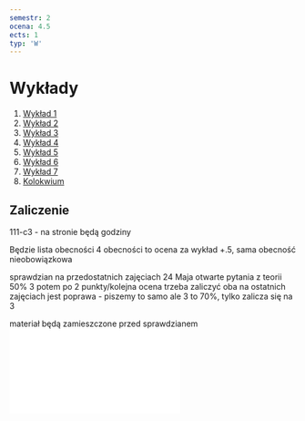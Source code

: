 ```yaml
---
semestr: 2
ocena: 4.5
ects: 1
typ: 'W'
---
```


# Wykłady
1. [Wykład 1](Notatki/Semestr%202/Teoria%20system%C3%B3w/Wyk%C5%82ady/Wyk%C5%82ad%201/Wyk%C5%82ad%201.md)
2. [Wykład 2](Notatki/Semestr%202/Teoria%20system%C3%B3w/Wyk%C5%82ady/Wyk%C5%82ad%202/Wyk%C5%82ad%202.md)
3. [Wykład 3](Notatki/Semestr%202/Teoria%20system%C3%B3w/Wyk%C5%82ady/Wyk%C5%82ad%203/Wyk%C5%82ad%203.md)
4. [Wykład 4](Notatki/Semestr%202/Teoria%20system%C3%B3w/Wyk%C5%82ady/Wyk%C5%82ad%204/Wyk%C5%82ad%204.md)
5. [Wykład 5](Notatki/Semestr%202/Teoria%20system%C3%B3w/Wyk%C5%82ady/Wyk%C5%82ad%205/Wyk%C5%82ad%205.md)
6. [Wykład 6](Notatki/Semestr%202/Teoria%20system%C3%B3w/Wyk%C5%82ady/Wyk%C5%82ad%206/Wyk%C5%82ad%206.md)
7. [Wykład 7](Notatki/Semestr%202/Teoria%20system%C3%B3w/Wyk%C5%82ady/Wyk%C5%82ad%207/Wyk%C5%82ad%207.md)
8. [Kolokwium](Notatki/Semestr%202/Teoria%20system%C3%B3w/Wyk%C5%82ady/Kolokwium/Kolokwium.md)

## Zaliczenie
111-c3 - na stronie będą godziny

Będzie lista obecności
4 obecności to ocena za wykład +.5, sama obecność nieobowiązkowa

sprawdzian na przedostatnich zajęciach 24 Maja
otwarte pytania z teorii 50% 3 potem po 2 punkty/kolejna ocena
trzeba zaliczyć oba
na ostatnich zajęciach jest poprawa - piszemy to samo ale 3 to 70%, tylko zalicza się na 3

materiał będą zamieszczone przed sprawdzianem
![teoria systemów](Notatki/Semestr%202/Teoria%20system%C3%B3w/Wyk%C5%82ady/teoria%20system%C3%B3w.pdf)